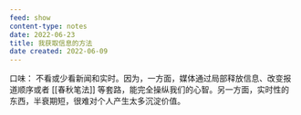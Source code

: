 ```yaml
---
feed: show
content-type: notes
date: 2022-06-23
title: 我获取信息的方法
date created: 2022-06-09
---
```

口味：
不看或少看新闻和实时。因为，一方面，媒体通过局部释放信息、改变报道顺序或者 [[春秋笔法]] 等套路，能完全操纵我们的心智。另一方面，实时性的东西，半衰期短，很难对个人产生太多沉淀价值。
